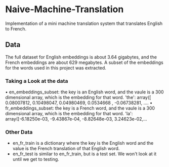 # Naive-Machine-Translation
Implementation of a mini machine translation system that translates English to French.
## Data
The full dataset for English embeddings is about 3.64 gigabytes, and the French embeddings are about 629 megabytes. A subset of the embeddings for the words used in this project was extracted.
### Taking a Look at the data
•	en_embeddings_subset: the key is an English word, and the vaule is a 300 dimensional array, which is the embedding for that word.
'the': array([ 0.08007812,  0.10498047,  0.04980469,  0.0534668 , -0.06738281, ....
•	fr_embeddings_subset: the key is a French word, and the vaule is a 300 dimensional array, which is the embedding for that word.
'la': array([-6.18250e-03, -9.43867e-04, -8.82648e-03,  3.24623e-02,...
### Other Data
- en_fr_train is a dictionary where the key is the English word and the value is the French translation of that English word.
- en_fr_test is similar to en_fr_train, but is a test set. We won't look at it until we get to testing.

